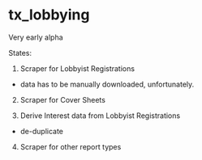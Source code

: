 # tx_lobbying


Very early alpha

States:

1. Scraper for Lobbyist Registrations
  * data has to be manually downloaded, unfortunately.

2. Scraper for Cover Sheets

3. Derive Interest data from Lobbyist Registrations
  * de-duplicate

4. Scraper for other report types
